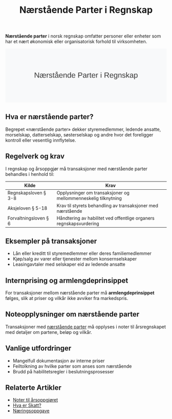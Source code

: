 ﻿---
title: "Nærstående Parter i Regnskap"
seoTitle: "Nærstående Parter i Regnskap"
description: '**Nærstående parter** i norsk regnskap omfatter personer eller enheter som har et nært økonomisk eller organisatorisk forhold til virksomheten.'
---

**Nærstående parter** i norsk regnskap omfatter personer eller enheter som har et nært økonomisk eller organisatorisk forhold til virksomheten.

![Illustrasjon av nærstående parter](naerstaende-image.svg)

## Hva er nærstående parter?

Begrepet «nærstående parter» dekker styremedlemmer, ledende ansatte, morselskap, datterselskap, søsterselskap og andre hvor det foreligger kontroll eller vesentlig innflytelse.

## Regelverk og krav

I regnskap og årsoppgjør må transaksjoner med nærstående parter behandles i henhold til:

| **Kilde**                     | **Krav**                                                           |
|-------------------------------|---------------------------------------------------------------------|
| Regnskapsloven § 3-8          | Opplysninger om transaksjoner og mellommenneskelig tilknytning      |
| Aksjeloven § 5-18             | Krav til styrets behandling av transaksjoner med nærstående        |
| Forvaltningsloven § 6         | Håndtering av habilitet ved offentlige organers regnskapsvurdering |

## Eksempler på transaksjoner

* Lån eller kreditt til styremedlemmer eller deres familiemedlemmer
* Kjøp/salg av varer eller tjenester mellom konsernselskaper
* Leasingavtaler med selskaper eid av ledende ansatte

## Internprising og armlengdeprinsippet

For transaksjoner mellom nærstående parter må **armlengdeprinsippet** følges, slik at priser og vilkår ikke avviker fra markedspris.

## Noteopplysninger om nærstående parter

Transaksjoner med [nærstående parter](/blogs/regnskap/naerstaende "Nærstående Parter i Regnskap") må opplyses i noter til årsregnskapet med detaljer om partene, beløp og vilkår.

## Vanlige utfordringer

* Mangelfull dokumentasjon av interne priser
* Feiltolkning av hvilke parter som anses som nærstående
* Brudd på habilitetsregler i beslutningsprosesser

## Relaterte Artikler

* [Noter til årsoppgjøret](/blogs/regnskap/noter-aarsoppgjoer "Noter til Årsoppgjøret “ Lovpålagte Noteopplysninger i Regnskap")
* [Hva er Skatt?](/blogs/regnskap/hva-er-skatt "Hva er Skatt? Guide til norske skatteregler")
* [Næringsoppgave](/blogs/regnskap/hva-er-naeringsoppgave "Hva er Næringsoppgave? Komplett guide til levering og krav")











